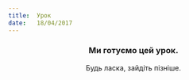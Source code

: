 ```yaml
---
title:  Урок
date:   18/04/2017
---
```


### <center>Ми готуємо цей урок.</center>
<center>Будь ласка, зайдіть пізніше.</center>